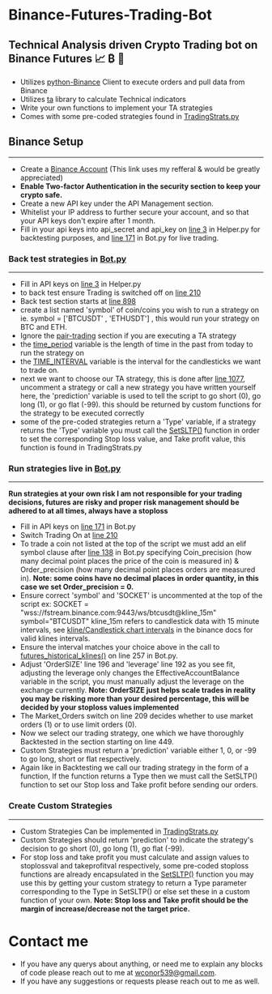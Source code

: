# Binance-Futures-Trading-Bot
## Technical Analysis driven Crypto Trading bot on Binance Futures 📈 ₿ 🚀
* Utilizes [python-Binance](https://python-binance.readthedocs.io/en/latest/) Client to execute orders and pull data from Binance
* Utilizes [ta](https://technical-analysis-library-in-python.readthedocs.io/en/latest/) library to calculate Technical indicators
* Write your own functions to implement your TA strategies
* Comes with some pre-coded strategies found in [TradingStrats.py](https://github.com/conor19w/Binance-Futures-Trading-Bot/blob/main/TradingStrats.py)

## Binance Setup
---
* Create a [Binance Account](https://accounts.binance.com/en/register?ref=UZBGCD6U) (This link uses my refferal & would be greatly appreciated)
* __Enable Two-factor Authentication in the security section to keep your crypto safe.__
* Create a new API key under the API Management section.
* Whitelist your IP address to further secure your account, and so that your API keys don't expire after 1 month.
* Fill in your api keys into api_secret and api_key on [line 3](https://github.com/conor19w/Binance-Futures-Trading-Bot/blob/ce99ed94bba7a1b82385d3e504c41f2c82a342d3/Helper.py#L3) in Helper.py for backtesting purposes, and [line 171](https://github.com/conor19w/Binance-Futures-Trading-Bot/blob/ce99ed94bba7a1b82385d3e504c41f2c82a342d3/Bot.py#L171) in Bot.py for live trading.

### Back test strategies in [Bot.py](https://github.com/conor19w/Binance-Futures-Trading-Bot/blob/main/Bot.py)
---
* Fill in API keys on [line 3](https://github.com/conor19w/Binance-Futures-Trading-Bot/blob/ce99ed94bba7a1b82385d3e504c41f2c82a342d3/Helper.py#L3) in Helper.py
* to back test ensure Trading is switched off on [line 210](https://github.com/conor19w/Binance-Futures-Trading-Bot/blob/120baa9bb0b6f17d31daedb5769428b95ee3930e/Bot.py#L210)
* Back test section starts at [line 898](https://github.com/conor19w/Binance-Futures-Trading-Bot/blob/120baa9bb0b6f17d31daedb5769428b95ee3930e/Bot.py#L898)
* create a list named 'symbol' of coin/coins you wish to run a strategy on ie. symbol = ['BTCUSDT' , 'ETHUSDT'] , this would run your strategy on BTC and ETH.
* Ignore the [pair-trading](https://github.com/conor19w/Binance-Futures-Trading-Bot/blob/120baa9bb0b6f17d31daedb5769428b95ee3930e/Bot.py#L922) section if you are executing a TA strategy
* the [time_period](https://github.com/conor19w/Binance-Futures-Trading-Bot/blob/120baa9bb0b6f17d31daedb5769428b95ee3930e/Bot.py#L948) variable is the length of time in the past from today to run the strategy on
* the [TIME_INTERVAL](https://github.com/conor19w/Binance-Futures-Trading-Bot/blob/120baa9bb0b6f17d31daedb5769428b95ee3930e/Bot.py#L949) variable is the interval for the candlesticks we want to trade on.
* next we want to choose our TA strategy, this is done after [line 1077](https://github.com/conor19w/Binance-Futures-Trading-Bot/blob/120baa9bb0b6f17d31daedb5769428b95ee3930e/Bot.py#L1077), uncomment a strategy or call a new strategy you have written yourself here, the 'prediction' variable is used to tell the script to go short (0), go long (1), or go flat (-99). this should be returned by custom functions for the strategy to be executed correctly
* some of the pre-coded strategies return a 'Type' variable, if a strategy returns the 'Type' variable you must call the [SetSLTP()](https://github.com/conor19w/Binance-Futures-Trading-Bot/blob/120baa9bb0b6f17d31daedb5769428b95ee3930e/TradingStrats.py#L750) function in order to set the corresponding Stop loss value, and Take profit value, this function is found in TradingStrats.py
### Run strategies live in [Bot.py](https://github.com/conor19w/Binance-Futures-Trading-Bot/blob/main/Bot.py)
---
__Run strategies at your own risk I am not responsible for your trading decisions, futures are risky and proper risk management should be adhered to at all times, always have a stoploss__
* Fill in API keys on [line 171](https://github.com/conor19w/Binance-Futures-Trading-Bot/blob/ce99ed94bba7a1b82385d3e504c41f2c82a342d3/Bot.py#L171) in Bot.py
* Switch Trading On at [line 210](https://github.com/conor19w/Binance-Futures-Trading-Bot/blob/120baa9bb0b6f17d31daedb5769428b95ee3930e/Bot.py#L210)
* To trade a coin not listed at the top of the script we must add an elif symbol clause after [line 138](https://github.com/conor19w/Binance-Futures-Trading-Bot/blob/388680abb3688855ec2f03a23b56f6e7fc91b3d2/Bot.py#L138) in Bot.py specifying Coin_precision (how many decimal point places the price of the coin is measured in)
& Order_precision (how many decimal point places orders are measured in). __Note: some coins have no decimal places in order quantity, in this case we set Order_precision = 0.__
* Ensure correct 'symbol' and 'SOCKET' is uncommented at the top of the script ex:
SOCKET = "wss://fstream.binance.com:9443/ws/btcusdt@kline_15m"
symbol="BTCUSDT"
kline_15m refers to candlestick data with 15 minute intervals, see [kline/Candlestick chart intervals](https://binance-docs.github.io/apidocs/spot/en/#kline-candlestick-streams) in the binance docs for valid klines intervals.
* Ensure the interval matches your choice above in the call to [futures_historical_klines()](https://github.com/conor19w/Binance-Futures-Trading-Bot/blob/388680abb3688855ec2f03a23b56f6e7fc91b3d2/Bot.py#L257) on line 257 in Bot.py.
* Adjust 'OrderSIZE' line 196 and 'leverage' line 192 as you see fit, adjusting the leverage only changes the EffectiveAccountBalance variable in the script, you must manually adjust the leverage on the exchange currently. __Note: OrderSIZE just helps scale trades in reality you may be risking more than your desired percentage, this will be decided by your stoploss values implemented__
* The Market_Orders switch on line 209 decides whether to use market orders (1) or to use limit orders (0).
* Now we select our trading strategy, one which we have thoroughly Backtested in the section starting on line 449.
* Custom Strategies must return a 'prediction' variable either 1, 0, or -99 to go long, short or flat respectively. 
* Again like in Backtesting we call our trading strategy in the form of a function, If the function returns a Type then we must call the SetSLTP() function to set our Stop loss and Take profit before sending our orders.

### Create Custom Strategies
---
* Custom Strategies Can be implemented in [TradingStrats.py](https://github.com/conor19w/Binance-Futures-Trading-Bot/blob/main/TradingStrats.py)
* Custom Strategies should return 'prediction' to indicate the strategy's decision to go short (0), go long (1), go flat (-99).
* For stop loss and take profit you must calculate and assign values to stoplossval and takeprofitval respectively, some pre-coded stoploss functions are already encapsulated in the [SetSLTP()](https://github.com/conor19w/Binance-Futures-Trading-Bot/blob/120baa9bb0b6f17d31daedb5769428b95ee3930e/TradingStrats.py#L750) function you may use this by getting your custom strategy to return a Type parameter corresponding to the Type in SetSLTP() or else set these in a custom function of your own. 
__Note: Stop loss and Take profit should be the margin of increase/decrease not the target price.__

# Contact me
* If you have any querys about anything, or need me to explain any blocks of code please reach out to me at wconor539@gmail.com.
* If you have any suggestions or requests please reach out to me as well.
